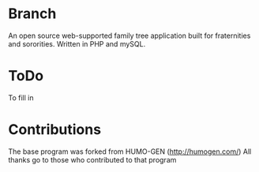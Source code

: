 # Branch
An open source web-supported family tree application built for fraternities and sororities. Written in PHP and mySQL.

# ToDo
To fill in

# Contributions
The base program was forked from HUMO-GEN (http://humogen.com/)
All thanks go to those who contributed to that program
